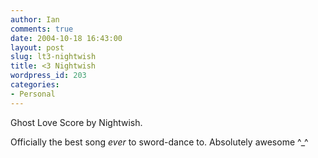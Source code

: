 ```yaml
---
author: Ian
comments: true
date: 2004-10-18 16:43:00
layout: post
slug: lt3-nightwish
title: <3 Nightwish
wordpress_id: 203
categories:
- Personal
---
```


Ghost Love Score by Nightwish.  

Officially the best song *ever* to sword-dance to.  Absolutely awesome ^_^  


